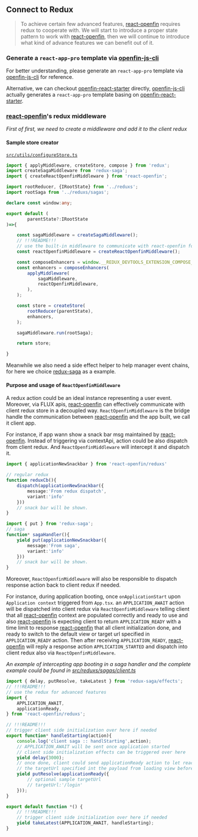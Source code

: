 Connect to Redux 
----------------
> To achieve certain few advanced features, [react-openfin] requires redux to cooperate with. We will start to 
> introduce a proper state pattern to work with [react-openfin], then we will continue to introduce what kind of 
> advance features we can benefit out of it.  

### Generate a `react-app-pro` template via [openfin-js-cli]

For better understanding, please generate an `react-app-pro` template via [openfin-js-cli] for reference. 

Alternative, we can checkout [openfin-react-starter] directly, [openfin-js-cli] actually generates a `react-app-pro` template 
basing on [openfin-react-starter].

### [react-openfin]'s redux middleware

_First of first, we need to create a middleware and add it to the client redux_

#### Sample store creator

[`src/utils/configureStore.ts`](https://github.com/openfin-js-app/openfin-react-starter/blob/master/src/utils/configureStore.ts)
```typescript
import { applyMiddleware, createStore, compose } from 'redux';
import createSagaMiddleware from 'redux-saga';
import { createReactOpenfinMiddleware } from 'react-openfin';

import rootReducer, {IRootState} from '../reduxs';
import rootSaga from '../reduxs/sagas';

declare const window:any;

export default (
        parentState?:IRootState
)=>{

    const sagaMiddleware = createSagaMiddleware();
    // !!!README!!!
    // use the built-in middleware to communicate with react-openfin for advanced features
    const reactOpenfinMiddleware = createReactOpenfinMiddleware();

    const composeEnhancers = window.__REDUX_DEVTOOLS_EXTENSION_COMPOSE__ || compose;
    const enhancers = composeEnhancers(
        applyMiddleware(
            sagaMiddleware,
            reactOpenfinMiddleware,
        ),
    );

    const store = createStore(
        rootReducer(parentState),
        enhancers,
    );

    sagaMiddleware.run(rootSaga);

    return store;

}
``` 
Meanwhile we also need a side effect helper to help manager event chains, for here we choice [redux-saga] as a example.

#### Purpose and usage of `ReactOpenfinMiddleware`

A redux action could be an ideal instance representing a user event. Moreover, via FLUX apis, [react-openfin] can effectively
communicate with client redux store in a decoupled way. `ReactOpenfinMiddleware` is the bridge handle the communication between
[react-openfin] and the app built, we call it client app. 

For instance, if app wann show a snack bar msg maintained by [react-openfin].  Instead of triggering via contextApi,
action could be also dispatch from client redux. And `ReactOpenfinMiddleware` will intercept it and dispatch it.
```typescript
import { applicationNewSnackbar } from 'react-openfin/reduxs'

// regular redux
function reduxCb(){
    dispatch(applicationNewSnackbar({
        message:'From redux dispatch',
        variant:'info'
    }))
    // snack bar will be shown.
}

import { put } from 'redux-saga';
// saga
function* sagaHandler(){
    yield put(applicationNewSnackbar({
        message:'From saga',
        variant:'info'
    }))
    // snack bar will be shown.
}
```

Moreover, `ReactOpenfinMiddleware` will also be responsible to dispatch response action back to client redux if needed.

For instance, during application booting, once `onApplicationStart` upon `Application context` triggered from `App.tsx`.
an `APPLICATION_AWAIT` action will be dispatched into client redux via `ReactOpenfinMiddleware` telling client that all
[react-openfin] context are populated correctly and ready to use and also [react-openfin] is expecting client to return
`APPLICATION_READY` with a time limit to response [react-openfin] that all client initialization done, and ready to switch
to the default view or target url specified in `APPLICATION_READY` action. Then after receiving `APPLICATION_READY`, 
[react-openfin] will reply a response action  `APPLICATION_STARTED` and dispatch into client redux also via `ReactOpenfinMiddleware`.

_An example of intercepting app booting in a saga handler and the complete example could be found in 
[src/reduxs/sagas/client.ts](https://github.com/openfin-js-app/openfin-react-starter/blob/master/src/reduxs/sagas/client.ts)_
```typescript
import { delay, putResolve, takeLatest } from 'redux-saga/effects';
// !!!README!!!
// use the redux for advanced features
import {
    APPLICATION_AWAIT,
    applicationReady,
} from 'react-openfin/reduxs';

// !!!README!!!
// trigger client side initialization over here if needed
export function* handleStarting(action){
    console.log('client saga :: handlStarting',action);
    // APPLICATION_AWAIT will be sent once application started
    // client side initialization effects can be triggered over here
    yield delay(3000);
    // once done, client could send applicationReady action to let react-openfin to switch to
    // the targetUrl specified int the payload from loading view before fuse timeout
    yield putResolve(applicationReady({
        // optional sample targetUrl
        // targetUrl:'/login'
    }));
}

export default function *() {
    // !!!README!!!
    // trigger client side initialization over here if needed
    yield takeLatest(APPLICATION_AWAIT, handleStarting);
}
```

[redux-saga]:https://www.npmjs.com/package/redux-saga

[react-openfin]:https://www.npmjs.com/package/react-openfin
[openfin-js-cli]: https://www.npmjs.com/package/openfin-js-cli
[openfin-react-starter]:https://github.com/openfin-js-app/openfin-react-starter
